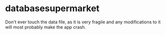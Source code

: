 # databasesupermarket
Don't ever touch the data file, as it is very fragile and any modifications to it will most probably make the app crash.
